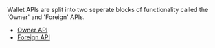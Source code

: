 Wallet APIs are split into two seperate blocks of functionality called the 'Owner' and 'Foreign' APIs.

* [Owner API](https://docs.rs/grin_wallet_api/4.0.0/grin_wallet_api/struct.Owner.html)
* [Foreign API](https://docs.rs/grin_wallet_api/4.0.0/grin_wallet_api/struct.Foreign.html)
